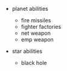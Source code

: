 - planet abilities
  - fire missiles
  - fighter factories
  - net weapon
  - emp weapon

- star abilities
  - black hole
